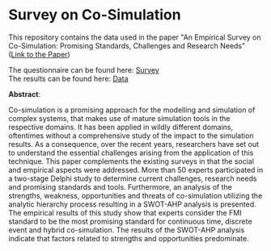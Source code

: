 # Survey on Co-Simulation
This repository contains the data used in the paper "An Empirical Survey on Co-Simulation: Promising Standards, Challenges and Research Needs" ([Link to the Paper](https://www.sciencedirect.com))

The questionnaire can be found here: [Survey](Survey)  
The results can be found here: [Data](Data)

**Abstract**:

Co-simulation is a promising approach for the modelling and simulation of complex systems, that makes use of mature simulation tools in the respective domains.
It has been applied in wildly different domains, oftentimes without a comprehensive study of the impact to the simulation results. As a consequence, over the recent years, researchers have set out to understand the essential challenges arising from the application of this technique.
This paper complements the existing surveys in that the social and empirical aspects were addressed.
More than 50 experts participated in a two-stage Delphi study to determine current challenges, research needs and promising standards and tools.
Furthermore, an analysis of the strengths, weakness, opportunities and threats of co-simulation utilizing the analytic hierarchy process resulting in a SWOT-AHP analysis is presented.
The empirical results of this study show that experts consider the FMI standard to be the most promising standard for continuous time, discrete event and hybrid co-simulation.
The results of the SWOT-AHP analysis indicate that factors related to strengths and opportunities predominate.

